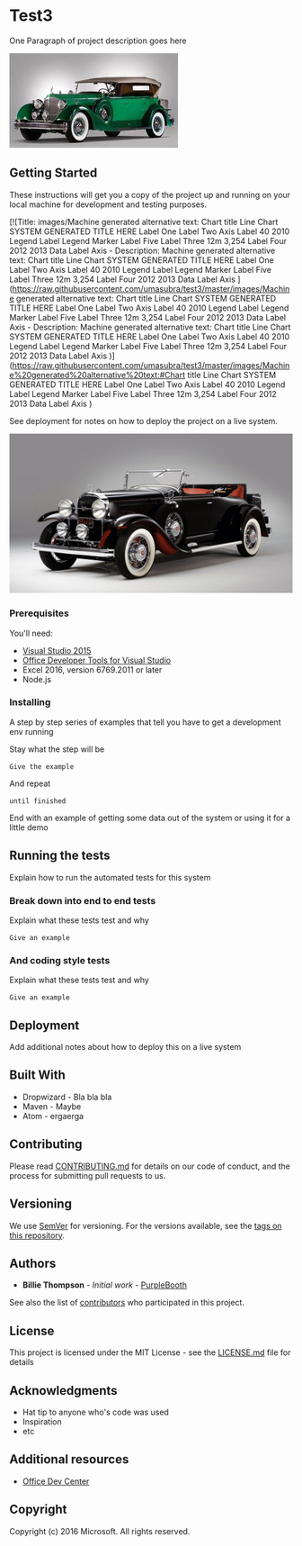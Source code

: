
# Test3

One Paragraph of project description goes here

[![Title: images/image1471556315801.Jpeg](https://raw.githubusercontent.com/umasubra/test3/master/images/image1471556315801.Jpeg)](https://raw.githubusercontent.com/umasubra/test3/master/images/image1471556315801.Jpeg)

## Getting Started

These instructions will get you a copy of the project up and running on your local machine for development and testing purposes.

[![Title: images/Machine generated alternative text:
Chart title 
Line Chart 
SYSTEM GENERATED TITLE HERE 
Label One 
Label Two 
Axis Label 40 
2010 
Legend Label 
Legend Marker 
Label Five 
Label Three 
12m 
3,254 
Label Four 
2012 
2013 
Data Label 
Axis  - Description: Machine generated alternative text:
Chart title 
Line Chart 
SYSTEM GENERATED TITLE HERE 
Label One 
Label Two 
Axis Label 40 
2010 
Legend Label 
Legend Marker 
Label Five 
Label Three 
12m 
3,254 
Label Four 
2012 
2013 
Data Label 
Axis ](https://raw.githubusercontent.com/umasubra/test3/master/images/Machine generated alternative text:
Chart title 
Line Chart 
SYSTEM GENERATED TITLE HERE 
Label One 
Label Two 
Axis Label 40 
2010 
Legend Label 
Legend Marker 
Label Five 
Label Three 
12m 
3,254 
Label Four 
2012 
2013 
Data Label 
Axis  - Description: Machine generated alternative text:
Chart title 
Line Chart 
SYSTEM GENERATED TITLE HERE 
Label One 
Label Two 
Axis Label 40 
2010 
Legend Label 
Legend Marker 
Label Five 
Label Three 
12m 
3,254 
Label Four 
2012 
2013 
Data Label 
Axis )](https://raw.githubusercontent.com/umasubra/test3/master/images/Machine%20generated%20alternative%20text:#Chart title 
Line Chart 
SYSTEM GENERATED TITLE HERE 
Label One 
Label Two 
Axis Label 40 
2010 
Legend Label 
Legend Marker 
Label Five 
Label Three 
12m 
3,254 
Label Four 
2012 
2013 
Data Label 
Axis )

See deployment for notes on how to deploy the project on a live system.

[![Title: images/image1471557804065.Jpeg](https://raw.githubusercontent.com/umasubra/test3/master/images/image1471557804065.Jpeg)](https://raw.githubusercontent.com/umasubra/test3/master/images/image1471557804065.Jpeg)

### Prerequisites

You'll need:

*   [Visual Studio 2015](https://www.visualstudio.com/downloads/download-visual-studio-vs.aspx)
*   [Office Developer Tools for Visual Studio](https://www.visualstudio.com/en-us/features/office-tools-vs.aspx)
*   Excel 2016, version 6769.2011 or later
*   Node.js

### Installing

A step by step series of examples that tell you have to get a development env running

Stay what the step will be

```
Give the example
```

And repeat

```
until finished
```

End with an example of getting some data out of the system or using it for a little demo

## Running the tests

Explain how to run the automated tests for this system

### Break down into end to end tests

Explain what these tests test and why

```
Give an example
```

### And coding style tests

Explain what these tests test and why

```
Give an example
```

## Deployment

Add additional notes about how to deploy this on a live system

## Built With

*   Dropwizard - Bla bla bla
*   Maven - Maybe
*   Atom - ergaerga

## Contributing

Please read [CONTRIBUTING.md](CONTRIBUTING.md) for details on our code of conduct, and the process for submitting pull requests to us.

## Versioning

We use [SemVer](http://semver.org/) for versioning. For the versions available, see the [tags on this repository](https://github.com/your/project/tags).

## Authors

*   **Billie Thompson** - _Initial work_ - [PurpleBooth](https://github.com/PurpleBooth)

See also the list of [contributors](https://github.com/your/project/contributors) who participated in this project.

## License

This project is licensed under the MIT License - see the [LICENSE.md](LICENSE.md) file for details

## Acknowledgments

*   Hat tip to anyone who's code was used
*   Inspiration
*   etc

## Additional resources

*   [Office Dev Center](http://dev.office.com/)

## Copyright

Copyright (c) 2016 Microsoft. All rights reserved.
